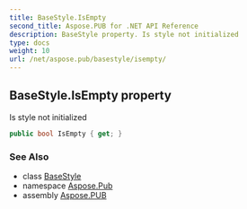 ```yaml
---
title: BaseStyle.IsEmpty
second_title: Aspose.PUB for .NET API Reference
description: BaseStyle property. Is style not initialized
type: docs
weight: 10
url: /net/aspose.pub/basestyle/isempty/
---
```

## BaseStyle.IsEmpty property

Is style not initialized

```csharp
public bool IsEmpty { get; }
```

### See Also

* class [BaseStyle](../)
* namespace [Aspose.Pub](../../basestyle/)
* assembly [Aspose.PUB](../../../)


